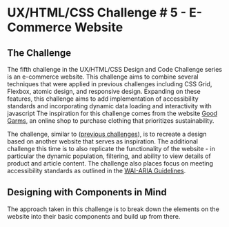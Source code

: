 # UX/HTML/CSS Challenge # 5 - E-Commerce Website

## The Challenge

The fifth challenge in the UX/HTML/CSS Design and Code Challenge series is an e-commerce website. This challenge aims to combine several techniques that were applied in previous challenges including CSS Grid, Flexbox, atomic design, and responsive design. Expanding on these features, this challenge aims to add implementation of accessibility standards and incorporating dynamic data loading and interactivity with javascript The inspiration for this challenge comes from the website [Good Garms](https://www.goodgarms.com/), an online shop to purchase clothing that prioritizes sustainability.

The challenge, similar to ([previous challenges](https://www.robert-developer.com/challenges/)), is to recreate a design based on another website that serves as inspiration. The additional challenge this time is to also replicate the functionality of the website - in particular the dynamic population, filtering, and ability to view details of product and article content. The challenge also places focus on meeting accessibility standards as outlined in the [WAI-ARIA Guidelines](https://www.w3.org/WAI/standards-guidelines/aria/).

<!-- Featured Image -->

## Designing with Components in Mind

The approach taken in this challenge is to break down the elements on the website into their basic components and build up from there.

<!-- Web Accessibility Initiative - Accessible Rich Internet Applications -->

<!-- WCAG (Web Content Accessibility Guidelines) 2.0 Guidelines - 1) Perceivable, 2) Operable, 3) Understandable, 4) Robust -->
